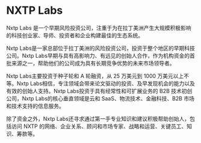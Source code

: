 # 

# NXTP Labs

Nxtp Labs 是一个早期风险投资公司，注重于为在拉丁美洲产生大规模积极影响的科技创业家、导师、投资者和企业构建最佳的生态系统。

Nxtp Labs是一家总部位于拉丁美洲的风险投资公司，投资于整个地区的早期科技公司。Nxtp Labs早期与具有高影响力、有远见的创始人合作，作为机构资金的首批来源之一，帮助他们的公司成为具有长期竞争优势的未来市场领导者。

Nxtp Labs主要投资于种子轮和 A 轮融资，从 25 万美元到 1000 万美元以上不等。Nxtp Labs相信，专注领域会带来论文驱动的投资、及早发现机会的能力以及有效的创始人支持。Nxtp Labs投资于具有经常性和可扩展业务的 B2B 技术初创公司，Nxtp Labs的核心垂直领域是云和 SaaS、物流技术、金融科技、B2B 市场和技术支持的信息服务。

除了资金之外，Nxtp Labs还寻求通过第一手专业知识和建议积极帮助创始人，包括访问 NXTP 的网络、企业关系、顾问和市场专家、战略和运营、关键员工、知识、筹款等。

